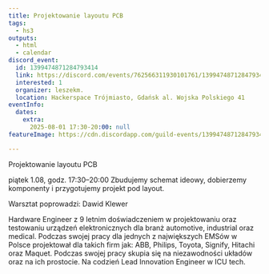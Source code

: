 ```yaml
---
title: Projektowanie layoutu PCB
tags:
  - hs3
outputs:
  - html
  - calendar
discord_event:
  id: 1399474871284793414
  link: https://discord.com/events/762566311930101761/1399474871284793414
  interested: 1
  organizer: leszekm.
  location: Hackerspace Trójmiasto, Gdańsk al. Wojska Polskiego 41
eventInfo:
  dates:
    extra:
      2025-08-01 17:30-20:00: null
featureImage: https://cdn.discordapp.com/guild-events/1399474871284793414/1f2fd76e35ac161a8bd20aabc80f9325.png?size=1024

---
```


Projektowanie layoutu PCB

 piątek 1.08, godz. 17:30–20:00
Zbudujemy schemat ideowy, dobierzemy komponenty i przygotujemy projekt pod layout.

Warsztat poprowadzi: Dawid Klewer

Hardware Engineer z 9 letnim doświadczeniem w projektowaniu oraz testowaniu urządzeń elektronicznych dla branż automotive, industrial oraz medical. Podczas swojej pracy dla jednych z największych EMSów w Polsce projektował dla takich firm jak: ABB, Philips, Toyota, Signify, Hitachi oraz Maquet. Podczas swojej pracy skupia się na niezawodności układów oraz na ich prostocie. Na codzień Lead Innovation Engineer w ICU tech.
